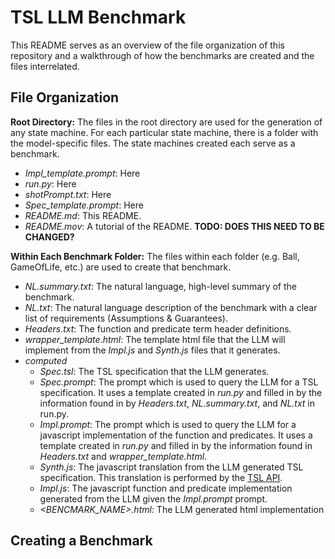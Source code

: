 # TSL LLM Benchmark
This README serves as an overview of the file organization of this repository and a walkthrough of how the benchmarks are created and the files interrelated.


## File Organization
**Root Directory:** The files in the root directory are used for the generation of any state machine. For each particular state machine, there is a folder with the model-specific files. The state machines created each serve as a benchmark.
- *Impl_template.prompt*: Here
- *run.py*: Here
- *shotPrompt.txt*: Here
- *Spec_template.prompt*: Here
- *README.md*: This README.
- *README.mov*: A tutorial of the README. **TODO: DOES THIS NEED TO BE CHANGED?**

**Within Each Benchmark Folder:** The files within each folder (e.g. Ball, GameOfLife, etc.) are used to create that benchmark.
- *NL.summary.txt*: The natural language, high-level summary of the benchmark.
- *NL.txt*: The natural language description of the benchmark with a clear list of requirements (Assumptions & Guarantees).
- *Headers.txt*: The function and predicate term header definitions.
- *wrapper_template.html*: The template html file that the LLM will implement from the *Impl.js* and *Synth.js* files that it generates.
- *computed*
    - *Spec.tsl*: The TSL specification that the LLM generates.
    - *Spec.prompt*: The prompt which is used to query the LLM for a TSL specification. It uses a template created in *run.py* and filled in by the information found in by *Headers.txt*, *NL.summary.txt*, and *NL.txt* in run.py.
    - *Impl.prompt*: The prompt which is used to query the LLM for a javascript implementation of the function and predicates. It uses a template created in *run.py* and filled in by the information found in *Headers.txt* and *wrapper_template.html*.
    - *Synth.js*: The javascript translation from the LLM generated TSL specification. This translation is performed by the [TSL API](https://barnard-pl-labs.github.io/tsl-api/).
    - *Impl.js*: The javascript function and predicate implementation generated from the LLM given the *Impl.prompt* prompt.
    - *<BENCMARK_NAME>.html*: The LLM generated html implementation 


## Creating a Benchmark
